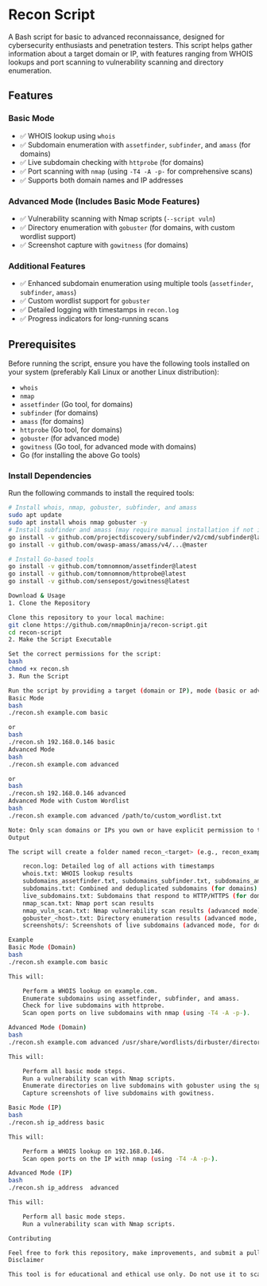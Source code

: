 
# Recon Script

A Bash script for basic to advanced reconnaissance, designed for cybersecurity enthusiasts and penetration testers. This script helps gather information about a target domain or IP, with features ranging from WHOIS lookups and port scanning to vulnerability scanning and directory enumeration.

## Features
### Basic Mode
- ✅ WHOIS lookup using `whois`
- ✅ Subdomain enumeration with `assetfinder`, `subfinder`, and `amass` (for domains)
- ✅ Live subdomain checking with `httprobe` (for domains)
- ✅ Port scanning with `nmap` (using `-T4 -A -p-` for comprehensive scans)
- ✅ Supports both domain names and IP addresses

### Advanced Mode (Includes Basic Mode Features)
- ✅ Vulnerability scanning with Nmap scripts (`--script vuln`)
- ✅ Directory enumeration with `gobuster` (for domains, with custom wordlist support)
- ✅ Screenshot capture with `gowitness` (for domains)

### Additional Features
- ✅ Enhanced subdomain enumeration using multiple tools (`assetfinder`, `subfinder`, `amass`)
- ✅ Custom wordlist support for `gobuster`
- ✅ Detailed logging with timestamps in `recon.log`
- ✅ Progress indicators for long-running scans

## Prerequisites
Before running the script, ensure you have the following tools installed on your system (preferably Kali Linux or another Linux distribution):

- `whois`
- `nmap`
- `assetfinder` (Go tool, for domains)
- `subfinder` (for domains)
- `amass` (for domains)
- `httprobe` (Go tool, for domains)
- `gobuster` (for advanced mode)
- `gowitness` (Go tool, for advanced mode with domains)
- Go (for installing the above Go tools)

### Install Dependencies
Run the following commands to install the required tools:

```bash
# Install whois, nmap, gobuster, subfinder, and amass
sudo apt update
sudo apt install whois nmap gobuster -y
# Install subfinder and amass (may require manual installation if not in apt)
go install -v github.com/projectdiscovery/subfinder/v2/cmd/subfinder@latest
go install -v github.com/owasp-amass/amass/v4/...@master

# Install Go-based tools
go install -v github.com/tomnomnom/assetfinder@latest
go install -v github.com/tomnomnom/httprobe@latest
go install -v github.com/sensepost/gowitness@latest

Download & Usage
1. Clone the Repository

Clone this repository to your local machine:
git clone https://github.com/nmap0ninja/recon-script.git
cd recon-script
2. Make the Script Executable

Set the correct permissions for the script:
bash
chmod +x recon.sh
3. Run the Script

Run the script by providing a target (domain or IP), mode (basic or advanced), and an optional custom wordlist for gobuster:
Basic Mode
bash
./recon.sh example.com basic

or
bash
./recon.sh 192.168.0.146 basic
Advanced Mode
bash
./recon.sh example.com advanced

or
bash
./recon.sh 192.168.0.146 advanced
Advanced Mode with Custom Wordlist
bash
./recon.sh example.com advanced /path/to/custom_wordlist.txt

Note: Only scan domains or IPs you own or have explicit permission to test. Unauthorized scanning can be illegal.
Output

The script will create a folder named recon_<target> (e.g., recon_example.com or recon_192.168.0.146) containing:

    recon.log: Detailed log of all actions with timestamps
    whois.txt: WHOIS lookup results
    subdomains_assetfinder.txt, subdomains_subfinder.txt, subdomains_amass.txt: Subdomain enumeration results from each tool (for domains)
    subdomains.txt: Combined and deduplicated subdomains (for domains)
    live_subdomains.txt: Subdomains that respond to HTTP/HTTPS (for domains)
    nmap_scan.txt: Nmap port scan results
    nmap_vuln_scan.txt: Nmap vulnerability scan results (advanced mode)
    gobuster_<host>.txt: Directory enumeration results (advanced mode, for domains)
    screenshots/: Screenshots of live subdomains (advanced mode, for domains)

Example
Basic Mode (Domain)
bash
./recon.sh example.com basic

This will:

    Perform a WHOIS lookup on example.com.
    Enumerate subdomains using assetfinder, subfinder, and amass.
    Check for live subdomains with httprobe.
    Scan open ports on live subdomains with nmap (using -T4 -A -p-).

Advanced Mode (Domain)
bash
./recon.sh example.com advanced /usr/share/wordlists/dirbuster/directory-list-2.3-medium.txt

This will:

    Perform all basic mode steps.
    Run a vulnerability scan with Nmap scripts.
    Enumerate directories on live subdomains with gobuster using the specified wordlist.
    Capture screenshots of live subdomains with gowitness.

Basic Mode (IP)
bash
./recon.sh ip_address basic

This will:

    Perform a WHOIS lookup on 192.168.0.146.
    Scan open ports on the IP with nmap (using -T4 -A -p-).

Advanced Mode (IP)
bash
./recon.sh ip_address  advanced

This will:

    Perform all basic mode steps.
    Run a vulnerability scan with Nmap scripts.

Contributing

Feel free to fork this repository, make improvements, and submit a pull request. Suggestions for additional features or bug fixes are welcome!
Disclaimer

This tool is for educational and ethical use only. Do not use it to scan or attack systems without explicit permission. The author is not responsible for any misuse or damage caused by this script.
